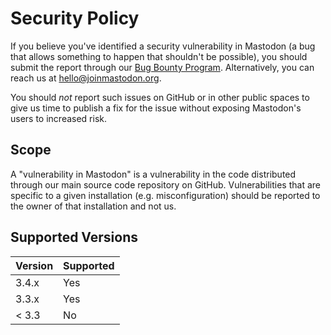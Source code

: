 # Security Policy

If you believe you've identified a security vulnerability in Mastodon (a bug that allows something to happen that shouldn't be possible), you should submit the report through our [Bug Bounty Program][bug-bounty]. Alternatively, you can reach us at <hello@joinmastodon.org>.

You should *not* report such issues on GitHub or in other public spaces to give us time to publish a fix for the issue without exposing Mastodon's users to increased risk.

## Scope

A "vulnerability in Mastodon" is a vulnerability in the code distributed through our main source code repository on GitHub. Vulnerabilities that are specific to a given installation (e.g. misconfiguration) should be reported to the owner of that installation and not us.

## Supported Versions

| Version | Supported          |
| ------- | ------------------ |
| 3.4.x   | Yes                |
| 3.3.x   | Yes                |
| < 3.3   | No                 |

[bug-bounty]: https://app.intigriti.com/programs/mastodon/mastodonio/detail

